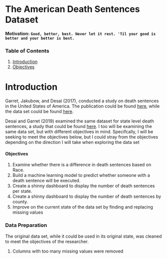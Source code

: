 # The American Death Sentences Dataset
**Motivation:** **```Good, better, best. Never let it rest. 'Til your good is better and your better is best.```**
### Table of Contents
1. [Introduction](#Introduction)
2. [Objectives](#Objectives)
# Introduction
Garret, Jakubow, and Desai (2017), conducted a study on death sentences in the United States of America.
The publication could be found [here](https://papers.ssrn.com/sol3/papers.cfm?abstract_id=2911016), while
the data set could be found [here](http://endofitsrope.com/wp-content/uploads/2018/03/1991_2017_individualFIPS.csv-1991_2017_individualFIPS.csv). 

Desai and Garret (2019) examined the same dataset for state level death sentences, a study that could be 
found [here](https://papers.ssrn.com/sol3/papers.cfm?abstract_id=3124455). I too will be examining the same 
data set, but with different objectives in mind. Specifcally, I will be seeking to meet the objectives below,
but I could stray from the objectives depending on the direction I will take when exploring the data set

#### Objectives
1. Examine whether there is a difference in death sentences based on Race.
2. Build a machine learning model to predict whether someone with a death sentence will be executed.
3. Create a shinny dashboard to display the number of death sentences per state.
4. Create a shinny dashboard to display the number of death sentences by county.
5. Improve on the current state of the data set by finding and replacing missing values

### Data Preparation
The original data set, while it could be used in its original state, was cleaned to meet the objectives of the 
researcher. 
1. Columns with too many missing values were removed
